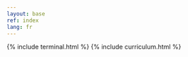 ```yaml
---
layout: base
ref: index
lang: fr
---
```


{% include terminal.html %}
{% include curriculum.html %}
